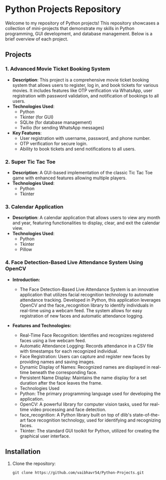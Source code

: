 # Python Projects Repository

Welcome to my repository of Python projects! This repository showcases a collection of mini-projects that demonstrate my skills in Python programming, GUI development, and database management. Below is a brief overview of each project.

## Projects

### 1. Advanced Movie Ticket Booking System
- **Description**: This project is a comprehensive movie ticket booking system that allows users to register, log in, and book tickets for various movies. It includes features like OTP verification via WhatsApp, user registration with password validation, and notification of bookings to all users.
- **Technologies Used**: 
  - Python
  - Tkinter (for GUI)
  - SQLite (for database management)
  - Twilio (for sending WhatsApp messages)
- **Key Features**:
  - User registration with username, password, and phone number.
  - OTP verification for secure login.
  - Ability to book tickets and send notifications to all users.

### 2. Super Tic Tac Toe
- **Description**: A GUI-based implementation of the classic Tic Tac Toe game with enhanced features allowing multiple players.
- **Technologies Used**: 
  - Python
  - Tkinter

### 3. Calendar Application
- **Description**: A calendar application that allows users to view any month and year, featuring functionalities to display, clear, and exit the calendar view.
- **Technologies Used**: 
  - Python
  - Tkinter
  - Pillow
 
### 4. Face Detection-Based Live Attendance System Using OpenCV

- **Introduction:**
  - The Face Detection-Based Live Attendance System is an innovative application that utilizes facial recognition technology to automate attendance tracking. Developed in Python, this application leverages OpenCV and the face_recognition library to identify individuals in real-time using a webcam feed. The system allows for easy registration of new faces and automatic attendance logging.

- **Features and Technologies:**
  - Real-Time Face Recognition: Identifies and recognizes registered faces using a live webcam feed.
  - Automatic Attendance Logging: Records attendance in a CSV file with timestamps for each recognized individual.
  - Face Registration: Users can capture and register new faces by providing names and saving images.
  - Dynamic Display of Names: Recognized names are displayed in real-time beneath the corresponding face.
  - Persistent Name Display: Maintains the name display for a set duration after the face leaves the frame.
  - Technologies Used
  - Python: The primary programming language used for developing the application.
  - OpenCV: A powerful library for computer vision tasks, used for real-time video processing and face detection.
  - face_recognition: A Python library built on top of dlib's state-of-the-art face recognition technology, used for identifying and recognizing faces.
  - Tkinter: The standard GUI toolkit for Python, utilized for creating the graphical user interface.
 
## Installation

1. Clone the repository:
   ```
   git clone https://github.com/vaibhavr54/Python-Projects.git
   ```
